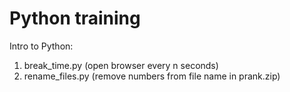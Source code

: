 # Python training

Intro to Python:

1. break_time.py (open browser every n seconds)
2. rename_files.py (remove numbers from file name in prank.zip)
